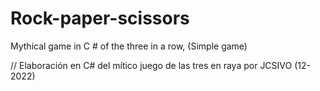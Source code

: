 # Rock-paper-scissors
Mythical game in C # of the three in a row, (Simple game)


// Elaboración en C# del mítico juego de las tres en raya por JCSIVO (12-2022)
